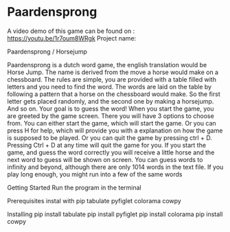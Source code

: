   # Paardensprong
A video demo of this game can be found on : https://youtu.be/1r7oum8WRgk
Project name:

Paardensprong / Horsejump


Paardensprong is a dutch word game, the english translation would be Horse Jump. 
The name is derived from the move a horse would make on a chessboard.
The rules are simple, you are provided with a table filled with letters and you need to find the word.
The words are laid on the table by following a pattern that a horse on the chessboard would make.
So the first letter gets placed randomly, and the second one by making a horsejump. And so on. Your goal is to guess the word!
When you start the game, you are greeted by the game screen.
There you will have 3 options to choose from.
You can either start the game, which will start the game.
Or you can press H for help, which will provide you with a explanation on how the game is supposed to be played.
Or you can quit the game by pressing ctrl + D.
Pressing Ctrl + D at any time will quit the game for you.
If you start the game, and guess the word correctly you will receive a little horse and the next word to guess will be shown on screen.
You can guess words to infinity and beyond, although there are only 1014 words in the text file.
If you play long enough, you might run into a few of the same words

Getting Started
Run the program in the terminal

Prerequisites
instal with pip
tabulate
pyfiglet
colorama
cowpy

Installing
pip install tabulate
pip install pyfiglet
pip install colorama
pip install cowpy

